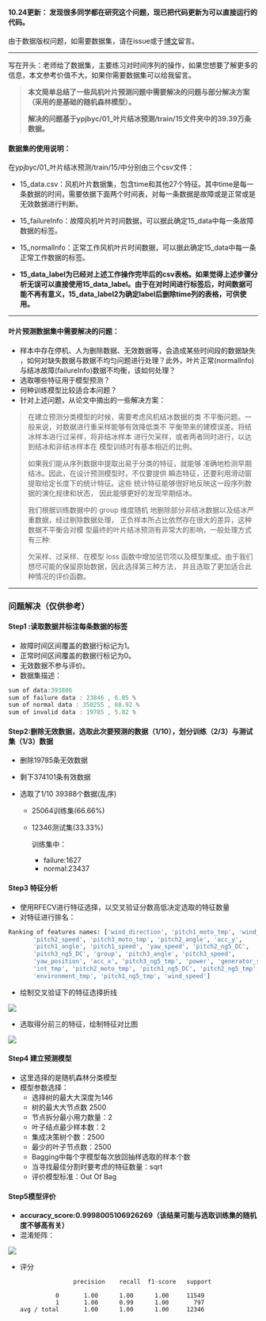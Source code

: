 
#### 10.24更新： 发现很多同学都在研究这个问题，现已把代码更新为可以直接运行的代码。

由于数据版权问题，如需要数据集，请在issue或于[博文](https://blog.csdn.net/zhaohaibo_/article/details/81876044)留言。

----


写在开头：老师给了数据集，主要练习对时间序列的操作，如果您想要了解更多的信息，本文参考价值不大。如果你需要数据集可以给我留言。

>  **本文简单总结了一些风机叶片预测问题中需要解决的问题与部分解决方案（采用的是基础的随机森林模型）。**
>
> **解决的问题基于ypjbyc/01_叶片结冰预测/train/15文件夹中的39.39万条数据。**

#### 数据集的使用说明： 

在ypjbyc/01_叶片结冰预测/train/15/中分别由三个csv文件：

- 15_data.csv：风机叶片数据集，包含time和其他27个特征。其中time是每一条数据的时间，需要依据下面两个时间表，对每一条数据是故障或是正常或是无效数据进行判断。

- 15_failureInfo：故障风机叶片时间数据，可以据此确定15_data中每一条故障数据的标签。

- 15_normalInfo：正常工作风机叶片时间数据，可以据此确定15_data中每一条正常工作数据的标签。

- **15_data_label为已经对上述工作操作完毕后的csv表格。如果觉得上述步骤分析无误可以直接使用15_data_label。由于在对时间进行标签后，时间数据可能不再有意义，15_data_label2为确定label后删除time列的表格，可供使用。**

---

#### 叶片预测数据集中需要解决的问题：

- 样本中存在停机、人为删除数据、无效数据等，会造成某些时间段的数据缺失 ，如何对缺失数据与数据不均匀问题进行处理？此外，叶片正常(normalInfo)与结冰故障(failureInfo)数据不均衡，该如何处理？
- 选取哪些特征用于模型预测？
- 何种训练模型比较适合本问题？
- 针对上述问题，从论文中摘出的一些解决方案：

> 在建立预测分类模型的时候，需要考虑风机结冰数据的类 不平衡问题。一般来说，对数据进行重采样能够有效降低类不 平衡带来的建模误差。将结冰样本进行过采样，将非结冰样本 进行欠采样，或者两者同时进行，以达到结冰和非结冰样本在 模型训练时有基本相近的比例。 
>
> 如果我们能从序列数据中提取出易于分类的特征，就能够 准确地检测早期结冰。因此，在设计预测模型时，不仅要提供 瞬态特征，还要利用滑动窗提取给定长度下的统计特征。这些 统计特征能够很好地反映这一段序列数据的演化规律和状态， 因此能够更好的发现早期结冰。 
>
> 我们根据训练数据中的 group 维度随机 地删除部分非结冰数据以及结冰严重数据，经过剔除数据处理， 正负样本所占比依然存在很大的差异，这种数据不平衡会对模 型最终的叶片结冰预测有非常大的影响，一般处理方式有三种: 
>
> 欠采样、过采样、在模型 loss 函数中增加惩罚项以及模型集成。由于我们想尽可能的保留原始数据，因此选择第三种方法， 并且选取了更加适合此种情况的评价函数。 

---

### 问题解决（仅供参考）

#### Step1 :读取数据并标注每条数据的标签

- 故障时间区间覆盖的数据行标记为1。
- 正常时间区间覆盖的数据行标记为0。
- 无效数据不参与评价。
- 数据集描述：

```c
sum of data:393886
sum of failure data : 23846 , 6.05 % 
sum of normal data : 350255 , 88.92 % 
sum of invalid data : 19785 , 5.02 %
```

#### Step2:删除无效数据，选取此次要预测的数据（1/10），划分训练（2/3）与测试集（1/3）数据

- 删除19785条无效数据

- 剩下374101条有效数据

- 选取了1/10 39388个数据(乱序)

  - 25064训练集(66.66%)

  - 12346测试集(33.33%)

    训练集中：

    - failure:1627
    - normal:23437

#### Step3 特征分析

- 使用RFECV进行特征选择，以交叉验证分数高低决定选取的特征数量
- 对特征进行排名：

```python
Ranking of features names: ['wind_direction', 'pitch1_moto_tmp', 'wind_direction_mean',
       'pitch2_speed', 'pitch3_moto_tmp', 'pitch2_angle', 'acc_y',
       'pitch1_angle', 'pitch1_speed', 'yaw_speed', 'pitch2_ng5_DC',
       'pitch3_ng5_DC', 'group', 'pitch3_angle', 'pitch3_speed',
       'yaw_position', 'acc_x', 'pitch3_ng5_tmp', 'power', 'generator_speed',
       'int_tmp', 'pitch2_moto_tmp', 'pitch1_ng5_DC', 'pitch2_ng5_tmp',
       'environment_tmp', 'pitch1_ng5_tmp', 'wind_speed']
```

- 绘制交叉验证下的特征选择折线

![](https://ws3.sinaimg.cn/large/006tNbRwly1fufag35d6qj30c008074l.jpg)

- 选取得分前三的特征，绘制特征对比图

![](https://ws3.sinaimg.cn/large/006tNbRwly1fufajmikijj30f00f0wfy.jpg)

#### Step4 建立预测模型

- 这里选择的是随机森林分类模型
- 模型参数选择：
  - 选择树的最⼤大深度为146
  - 树的最⼤大节点数 2500
  - 节点拆分最小用力数量：2
  - 叶子结点最少样本数：2
  - 集成决策树个数：2500
  - 最少的叶子节点数：2500
  - Bagging中每个字模型每次放回抽样选取的样本个数
  - 当寻找最佳分割时要考虑的特征数量：sqrt
  -  评价模型标准：Out Of Bag

#### Step5模型评价

- **accuracy_score:0.9998005106926269（该结果可能与选取训练集的随机度不够高有关）**
- 混淆矩阵：

![](https://ws2.sinaimg.cn/large/006tNbRwly1fufaqc58i3j30c0080gls.jpg)

- 评分

                     precision    recall  f1-score   support
    
                0       1.00      1.00      1.00     11549
                1       1.00      0.99      1.00       797
      avg / total       1.00      1.00      1.00     12346
